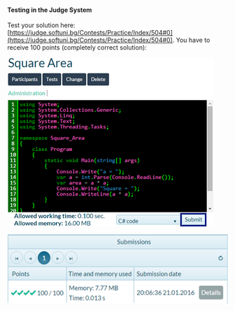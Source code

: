 #### Testing in the Judge System

Test your solution here:  [https://judge.softuni.bg/Contests/Practice/Index/504#0](https://judge.softuni.bg/Contests/Practice/Index/504#0).        You have to receive 100 points (completely correct solution):

![](/assets/chapter-2-images/01.Square-area-05.png)

![](/assets/chapter-2-images/01.Square-area-06.png)


